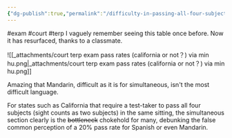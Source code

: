 ```yaml
---
{"dg-publish":true,"permalink":"/difficulty-in-passing-all-four-subjects-70-in-the-same-sitting-in-state-court-interpreter-s-oral-exams-by-language/","noteIcon":"2"}
---
```


#exam 
#court 
#terp 
I vaguely remember seeing this table once before. Now it has resurfaced, thanks to a classmate.

![[_attachments/court terp exam pass rates (california or not？) via min hu.png\|_attachments/court terp exam pass rates (california or not？) via min hu.png]]

Amazing that Mandarin, difficult as it is for simultaneous, isn't the most difficult language.

For states such as California that require a test-taker to pass all four subjects (sight counts as two subjects) in the same sitting, the simultaneous section clearly is the ~~bottleneck~~ chokehold for many, debunking the false common perception of a 20% pass rate for Spanish or even Mandarin.
